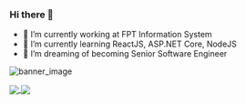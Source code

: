 ### Hi there 👋


- 🔭 I’m currently working at FPT Information System
- 🌱 I’m currently learning ReactJS, ASP.NET Core, NodeJS
- 👯 I’m dreaming of becoming Senior Software Engineer


![banner_image](https://github.com/ecchi1234/ecchi1234/blob/master/banner.png)

<a href="https://github.com/anuraghazra/github-readme-stats">
  <img align="center" src="https://github-readme-stats.vercel.app/api?username=ecchi1234&theme=synthwave&repo=github-readme-stats" />
</a>
<a href="https://github.com/anuraghazra/github-readme-stats">
  <img align="center" src="https://github-readme-stats.vercel.app/api/top-langs/?username=ecchi1234&layout=compact&theme=synthwave&repo=github-readme-stats" />
</a>
